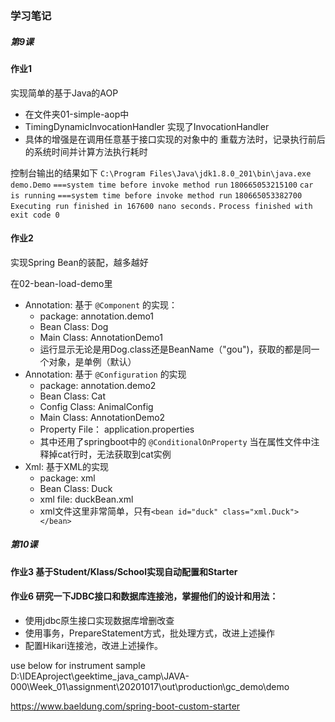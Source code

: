 ### 学习笔记

##### 第9课

#### 作业1

实现简单的基于Java的AOP

 - 在文件夹01-simple-aop中
 - TimingDynamicInvocationHandler 实现了InvocationHandler
 - 具体的增强是在调用任意基于接口实现的对象中的 重载方法时，记录执行前后的系统时间并计算方法执行耗时

控制台输出的结果如下
    `C:\Program Files\Java\jdk1.8.0_201\bin\java.exe demo.Demo`
    `===system time before invoke method run`
    `180665053215100`
    `car is running`
    `===system time before invoke method run`
    `180665053382700`
    `Executing run finished in 167600 nano seconds.`
    `Process finished with exit code 0`



#### 作业2
实现Spring Bean的装配，越多越好 

在02-bean-load-demo里
 - Annotation: 基于 `@Component` 的实现：
    - package: annotation.demo1
    - Bean Class: Dog
    - Main Class: AnnotationDemo1
    - 运行显示无论是用Dog.class还是BeanName（"gou")，获取的都是同一个对象，是单例（默认）
 - Annotation: 基于 `@Configuration` 的实现
    - package: annotation.demo2
    - Bean Class: Cat
    - Config Class: AnimalConfig
    - Main Class: AnnotationDemo2
    - Property File： application.properties
    - 其中还用了springboot中的 `@ConditionalOnProperty` 当在属性文件中注释掉cat行时，无法获取到cat实例
 - Xml: 基于XML的实现
    - package: xml
    - Bean Class: Duck
    - xml file: duckBean.xml
    - xml文件这里非常简单，只有`<bean id="duck" class="xml.Duck"></bean>`



##### 第10课

#### 作业3 基于Student/Klass/School实现自动配置和Starter 


#### 作业6 研究一下JDBC接口和数据库连接池，掌握他们的设计和用法：
 - 使用jdbc原生接口实现数据库增删改查
 - 使用事务，PrepareStatement方式，批处理方式，改进上述操作
 - 配置Hikari连接池，改进上述操作。 


use below for instrument sample
D:\IDEAproject\geektime_java_camp\JAVA-000\Week_01\assignment\20201017\out\production\gc_demo\demo


https://www.baeldung.com/spring-boot-custom-starter